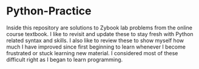 # Python-Practice
Inside this repository are solutions to Zybook lab problems from the online course textbook. I like to revisit and update these to stay fresh with Python related syntax and skills. I also like to review these to show myself how much I have improved since first beginning to learn whenever I become frustrated or stuck learning new material. I considered most of these difficult right as I began to learn programming.
